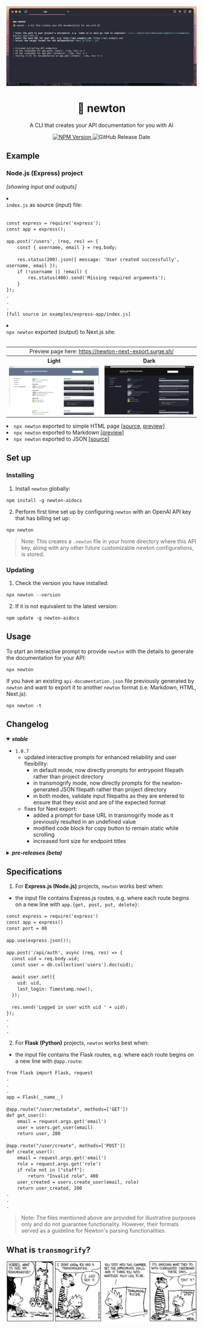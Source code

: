 <div align="center">
    <div>
        <img src="https://raw.githubusercontent.com/mapldx/newton/main/examples/cover-example.png"/>
        <h1 align="center">🦊 newton</h1>
    </div>
	<p>A CLI that creates your API documentation for you with AI</p>
	<a href="https://www.npmjs.com/package/newton-aidocs">
            <img alt="NPM Version" src="https://img.shields.io/npm/v/newton-aidocs">
    	</a>
    <img alt="GitHub Release Date" src="https://img.shields.io/github/release-date/mapldx/newton">
</div>

## Example
### Node.js (Express) project 
_[showing input and outputs]_
<li>
    <summary><code>index.js</code> as source (input) file:</summary>
    <br>

    const express = require('express');
    const app = express();

    app.post('/users', (req, res) => {
        const { username, email } = req.body;

        res.status(200).json({ message: 'User created successfully', username, email });
        if (!username || !email) {
            res.status(400).send('Missing required arguments');
        }
    });
    .
    .
    .
    [full source in examples/express-app/index.js]
</li>
<li>
    <summary><code>npx newton</code> exported (output) to Next.js site:</summary>
    <br>
<table>
  <tr>
    <td colspan="2" align="center">Preview page here: <a href="https://newton-next-export.surge.sh/" target="_blank">https://newton-next-export.surge.sh/</a></td>
  </tr>
  <tr>
    <th align="center">Light</th>
    <th align="center">Dark</th>
  </tr>
  <tr>
    <td><img src="https://github.com/mapldx/newton/blob/main/examples/next-light-mode.png?raw=true"></td>
    <td><img src="https://github.com/mapldx/newton/blob/main/examples/next-dark-mode.png?raw=true"></td>
  </tr>
</table>
</li>
<li>
    <code>npx newton</code> exported to simple HTML page [<a href="https://github.com/mapldx/newton/blob/main/examples/express-app/api-documentation.html">source</a>, <a href="https://github.com/mapldx/newton/blob/main/examples/express-simple-html.png?raw=true">preview</a>]
<li>
    <code>npx newton</code> exported to Markdown [<a href="https://github.com/mapldx/newton/blob/main/examples/express-app/api-documentation.md">preview</a>]
</li>
<li>
    <code>npx newton</code> exported to JSON [<a href="https://github.com/mapldx/newton/blob/main/examples/express-app/api-documentation.json">source</a>]
</li>

## Set up
### Installing
1. Install `newton` globally:
```
npm install -g newton-aidocs
```
2. Perform first time set up by configuring `newton` with an OpenAI API key that has billing set up:
```
npx newton
```
> Note: This creates a `.newton` file in your home directory where this API key, along with any other future customizable newton configurations, is stored.
### Updating
1. Check the version you have installed:
```
npx newton --version
```
2. If it is not equivalent to the latest version:
```
npm update -g newton-aidocs
```

## Usage
To start an interactive prompt to provide `newton` with the details to generate the documentation for your API:
```
npx newton
```
If you have an existing `api-documentation.json` file previously generated by `newton` and want to export it to another `newton` format (i.e. Markdown, HTML, Next.js):
```
npx newton -t
```

## Changelog
<details open>
    <summary><b><i>stable</i></b></summary>
    <ul>
        <li><code>1.0.7</code>
            <ul>
                <li>updated interactive prompts for enhanced reliability and user flexibility:
                    <ul>
                        <li>in default mode, now directly prompts for entrypoint filepath rather than project directory</li>
                        <li>in transmogrify mode, now directly prompts for the newton-generated JSON filepath rather than project directory</li>
                        <li>in both modes, validate input filepaths as they are entered to ensure that they exist and are of the expected format</li>
                    </ul>
                </li>
                <li>fixes for Next export:
                    <ul>
                        <li>added a prompt for base URL in transmogrify mode as it previously resulted in an undefined value</li>
                        <li>modified code block for copy button to remain static while scrolling</li>
                        <li>increased font size for endpoint titles</li>
                    </ul>
                </li>
            </ul>
        </li>
    </ul>
</details>
<details>
    <summary><b><i>pre-releases (beta)</i></b></summary>
    <ul>
    	<li><code>1.0.6</code></li>
    	<li><code>1.0.5</code></li>
    	<li><code>1.0.4</code>:
            <ul>
            	<li>add search functionality on Next generated site, searching by endpoint title</li>
            	<li>add dark color scheme as an option for exporting Next generated site</li>
            	<li>add <code>npx newton -t</code> option to allow converting of previously generated or existing newton-generated JSON to other export options</li>
            </ul>
    	</li>
    	<li><code>1.0.3</code></li>
    	<li><code>1.0.2</code>:
            <ul>
            	<li>add functionality to export generated documentation to responsive Next.js site</li>
            	<li>add tab autocompletion for specifying project directory path</li>
            </ul>
    	</li>
    	<li><code>1.0.1</code>:
            <ul>
                <li>add support for Flask (Python) projects</li>
                <li>allow user to specify their own OpenAI API key for saved locally for persistent use</li>
            </ul>
    	</li>
    	<li><code>1.0.0</code>:
            <ul>
                <li>add functionality to generate documentation in JSON, Markdown, and HTML for Express.js (Node.js) APIs using GPT-3.5 Turbo</li>
            </ul>
    	</li>
    </ul>
</details>

## Specifications
1. For **Express.js (Node.js)** projects, `newton` works best when:
- the input file contains Express.js routes, e.g. where each route begins on a new line with `app.{get, post, put, delete}`:
```
const express = require('express')
const app = express()
const port = 80

app.use(express.json());

app.post('/api/auth', async (req, res) => {
  const uid = req.body.uid;
  const user = db.collection('users').doc(uid);

  await user.set({
    uid: uid,
    last_login: Timestamp.now(),
  });

  res.send('Logged in user with uid ' + uid);
});
.
.
.
```
2. For **Flask (Python)** projects, `newton` works best when:
- the input file contains the Flask routes, e.g. where each route begins on a new line with `@app.route`:
```
from flask import Flask, request
.
.
.
app = Flask(__name__)

@app.route("/user/metadata", methods=['GET'])
def get_user():
    email = request.args.get('email')
    user = users.get_user(email)
    return user, 200

@app.route("/user/create", methods=['POST'])
def create_user():
    email = request.args.get('email')
    role = request.args.get('role')
    if role not in ["staff"]:
        return "Invalid role", 400
    user_created = users.create_user(email, role)
    return user_created, 200
.
.
.
```
> Note: The files mentioned above are provided for illustrative purposes only and do not guarantee functionality. However, their formats served as a guideline for Newton's parsing functionalities.

## What is `transmogrify`?
<img src="https://github.com/mapldx/newton/blob/main/examples/transmogrifier-comic.png?raw=true">
